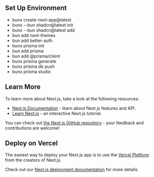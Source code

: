## Set Up Environment

- bunx create-next-app@latest
- bunx --bun shadcn@latest init
- bunx --bun shadcn@latest add
- bun add next-themes
- bun add better-auth
- bunx prisma init
- bun add prisma
- bun add @prisma/client
- bunx prisma generate
- bunx prisma db push
- bunx prisma studio

## Learn More

To learn more about Next.js, take a look at the following resources:

- [Next.js Documentation](https://nextjs.org/docs) - learn about Next.js features and API.
- [Learn Next.js](https://nextjs.org/learn) - an interactive Next.js tutorial.

You can check out [the Next.js GitHub repository](https://github.com/vercel/next.js) - your feedback and contributions are welcome!

## Deploy on Vercel

The easiest way to deploy your Next.js app is to use the [Vercel Platform](https://vercel.com/new?utm_medium=default-template&filter=next.js&utm_source=create-next-app&utm_campaign=create-next-app-readme) from the creators of Next.js.

Check out our [Next.js deployment documentation](https://nextjs.org/docs/app/building-your-application/deploying) for more details.
